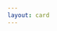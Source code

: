 ```yaml
---
layout: card
---
```

<body onload="callGoogleScript();">
<script>
    // Make an AJAX call to Google Script
    var id= urlPara("id");
    
  function callGoogleScript() {
    var url = "https://script.google.com/macros/s/AKfycbyd3OPH7qwydqI9BGWn2oSU5uWGjwFwrg4I_nOU90alk7MwjIrQ/exec?callback=loadData&id=" ;

var request = jQuery.ajax({
      crossDomain: true,
      url: url + encodeURIComponent(id),
      method: "GET",
      dataType: "jsonp"
    });

  }
  // print the returned data
  function loadData(e) {
  var div = document.getElementById('main_content');
       div.innerHTML = e.result1;
             console.log(e.result2);

  }
  
 //get url parameters
 function urlPara(p){
 var url_string = window.location.href;
var url = new URL(url_string);
return url.searchParams.get(p);
}

</script>
</body>
